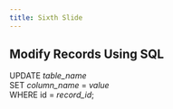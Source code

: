 ```yaml
---
title: Sixth Slide
---
```


## Modify Records Using SQL

UPDATE *table_name*    
SET *column_name* = *value*    
WHERE id = *record_id*;

